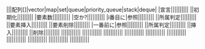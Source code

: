 |||配列[]|vector|map|set|queue|priority_queue|stack|deque|
|宣言||||||||||
||初期化|||||||||
|要素数||||||||||
|空か?||||||||||
|i番目に|参照|||||||||
||所属判定|||||||||
||要素挿入|||||||||
||要素削除|||||||||
|一番前に|参照|||||||||
||所属判定|||||||||
||挿入|||||||||
||削除|||||||||
|||||||||||
|||||||||||
|||||||||||
|||||||||||
|||||||||||
|||||||||||
|||||||||||
|||||||||||
|||||||||||
|||||||||||



